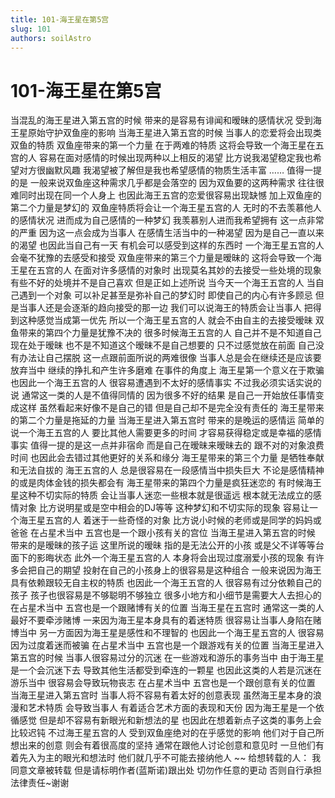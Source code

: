 ```yaml
---
title: 101-海王星在第5宫
slug: 101
authors: soilAstro
---
```


# 101-海王星在第5宫
当混乱的海王星进入第五宫的时候
带来的是容易有诽闻和暧昧的感情状况
受到海王星原始守护双鱼座的影响
当海王星进入第五宫的时候
当事人的恋爱将会出现类双鱼的特质
双鱼座带来的第一个力量
在于两难的特质
这将会导致一个海王星在五宫的人
容易在面对感情的时候出现两种以上相反的渴望
比方说我渴望稳定我也希望对方很幽默风趣
我渴望被了解但是我也希望感情的物质生活丰富
……
值得一提的是
一般来说双鱼座这种需求几乎都是会落空的
因为双鱼要的这两种需求
往往很难同时出现在同一个人身上
也因此海王五宫的恋爱很容易出现缺憾
加上双鱼座的第二个力量是梦幻的
双鱼座特质将会让一个海王星五宫的人
无时的不去羡慕他人的感情状况
进而成为自己感情的一种梦幻
我羡慕别人进而我希望拥有
这一点非常的严重
因为这一点会成为当事人
在感情生活当中的一种渴望
因为是自己一直以来的渴望
也因此当自己有一天
有机会可以感受到这样的东西时
一个海王星五宫的人会毫不犹豫的去感受和接受
双鱼座带来的第三个力量是暧昧的
这将会导致一个海王星在五宫的人
在面对许多感情的对象时
出现莫名其妙的去接受一些处境的现象
有些不好的处境并不是自己喜欢
但是正如上述所说
当今天一个海王五宫的人
当自己遇到一个对象
可以补足甚至是弥补自己的梦幻时
即使自己的内心有许多顾忌
但是当事人还是会逐渐的趋向接受的那一边
我们可以说海王的特质会让当事人
把得到这种感觉当成第一优先
所以一个海王星五宫的人
就会不由自主的去接受暧昧
双鱼带来的第四个力量是犹豫不决的
很多时候海王五宫的人
自己并不是不知道自己现在处于暧昧
也不是不知道这个暧昧不是自己想要的
只不过感觉放在前面
自己没有办法让自己摆脱
这一点跟前面所说的两难很像
当事人总是会在继续还是应该要放弃当中
继续的挣扎和产生许多磨难
在事件的角度上
海王星第一个意义在于欺骗
也因此一个海王五宫的人
很容易遭遇到不太好的感情事实
不过我必须实话实说的说
通常这一类的人是不值得同情的
因为很多不好的结果
是自己一开始放任事情变成这样
虽然看起来好像不是自己的错
但是自己却不是完全没有责任的
海王星带来的第二个力量是拖延的力量
当海王星进入第五宫时
带来的是晚运的感情运
简单的说一个海王五宫的人
要比其他人需要更多的时间
才容易获得稳定或是幸福的感情事实
值得一提的是这一点并非宿命
而是自己在暧昧来暧昧去的
跟不对的对象浪费时间
也因此会去错过其他更好的关系和缘分
海王星带来的第三个力量
是牺牲奉献和无法自拔的
海王五宫的人
总是很容易在一段感情当中损失巨大
不论是感情精神的或是肉体金钱的损失都会有
海王星带来的第四个力量是疯狂迷恋的
有时候海王星这种不切实际的特质
会让当事人迷恋一些根本就是很遥远
根本就无法成立的感情对象
比方说明星或是空中相会的DJ等等
这种梦幻和不切实际的现象
容易让一个海王星五宫的人
着迷于一些奇怪的对象
比方说小时候的老师或是同学的妈妈或爸爸
在占星术当中
五宫也是一个跟小孩有关的宫位
当海王星进入第五宫的时候
带来的是暧昧的孩子运
这里所说的暧昧
指的是无法公开的小孩
或是父不详等等台面下的影晦状态
此外一个海王星五宫的人
本身将会出现过度溺爱小孩的现象
有许多会把自己的期望
投射在自己的小孩身上的很容易是这种组合
一般来说因为海王具有依赖跟较无自主权的特质
也因此一个海王五宫的人
很容易有过分依赖自己的孩子
孩子也很容易是不够聪明不够独立
很多小地方和小细节是需要大人去担心的
在占星术当中
五宫也是一个跟赌博有关的位置
当海王星在五宫时
通常这一类的人最好不要牵涉赌博
一来因为海王星本身具有的着迷特质
很容易让当事人身陷在赌博当中
另一方面因为海王星是感性和不理智的
也因此一个海王星五宫的人
很容易因为过度着迷而被骗
在占星术当中
五宫也是一个跟游戏有关的位置
当海王星进入第五宫的时候
当事人很容易过分的沉迷
在一些游戏和游乐的事务当中
由于海王星是一个会沉迷下去
导致其他生活都受到牵连的一颗星
也因此这类的人若是沉迷在游乐当中
很容易会导致玩物丧志
在占星术当中
五宫也是一个跟创意有关的位置
当海王星进入第五宫时
当事人将不容易有着太好的创意表现
虽然海王星本身的浪漫和艺术特质
会导致当事人
有着适合艺术方面的表现和天份
因为海王星是一个依循感觉
但是却不容易有新眼光和新想法的星
也因此在想着新点子这类的事务上会比较迟钝
不过海王星五宫的人
受到双鱼座绝对的在乎感觉的影响
他们对于自己所想出来的创意
则会有着很高度的坚持
通常在跟他人讨论创意和意见时
一旦他们有着先入为主的眼光和想法时
他们就几乎不可能去接纳他人
~~
给想转载的人：
我同意文章被转载
但是请标明作者(蓝斯诺)跟出处
切勿作任意的更动
否则自行承担法律责任~谢谢
  